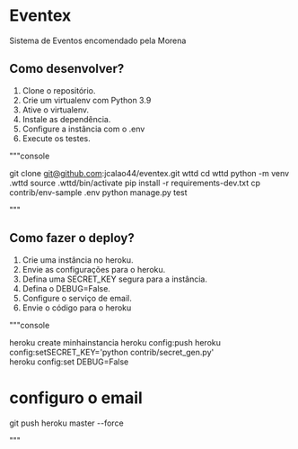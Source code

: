 # Eventex

Sistema de Eventos encomendado pela Morena

## Como desenvolver?

1. Clone o repositório.
2. Crie um virtualenv com Python 3.9
3. Ative o virtualenv.
4. Instale as dependência.
5. Configure a instância com o .env
6. Execute os testes.

"""console

git clone git@github.com:jcalao44/eventex.git wttd
cd wttd
python -m venv .wttd
source .wttd/bin/activate
pip install -r requirements-dev.txt
cp contrib/env-sample .env
python manage.py test

"""

## Como fazer o deploy?

1. Crie uma instância no heroku.
2. Envie as configurações para o heroku.
3. Defina uma SECRET_KEY segura para a instância.
4. Defina o DEBUG=False.
5. Configure o serviço de email.
6. Envie o código para o heroku

"""console

heroku create minhainstancia
heroku config:push
heroku config:setSECRET_KEY='python contrib/secret_gen.py'  
heroku config:set DEBUG=False 
# configuro o email
git push heroku master --force 

"""